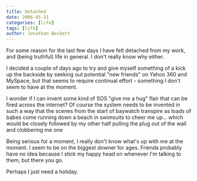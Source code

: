 ```yaml
---
title: Detached
date: 2006-05-31
categories: [life]
tags: [life]
author: Jonathan Beckett
---
```


For some reason for the last few days I have felt detached from my work, and (being truthful) life in general. I don't really know why either.

I decided a couple of days ago to try and give myself something of a kick up the backside by seeking out potential "new friends" on Yahoo 360 and MySpace, but that seems to require continual effort - something I don't seem to have at the moment.

I wonder if I can invent some kind of SOS "give me a hug" flair that can be fired across the internet? Of course the system needs to be invented in such a way that the scenes from the start of baywatch transpire as loads of babes come running down a beach in swimsuits to cheer me up... which would be closely followed by my other half pulling the plug out of the wall and clobbering me one 

Being serious for a moment, I really don't know what's up with me at the moment. I seem to be on the biggest downer for ages. Friends probably have no idea because I stick my happy head on whenever I'm talking to them, but there you go.

Perhaps I just need a holiday.